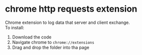 # chrome http requests extension
Chrome extension to log data that server and client exchange.<br>
To install:

  1. Download the code
  2. Navigate chrome to `chrome://extensions`
  3. Drag and drop the folder into tha page
